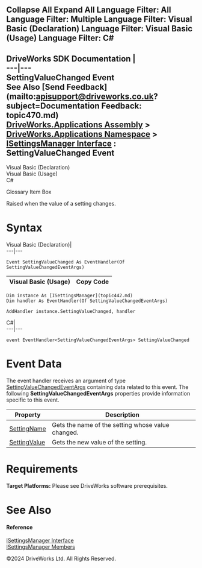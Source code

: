        

 Collapse All Expand All  Language Filter: All  Language Filter: Multiple  Language Filter: Visual Basic (Declaration) Language Filter: Visual Basic (Usage) Language Filter: C#  
---  
DriveWorks SDK Documentation  |   
---|---  
SettingValueChanged Event   
See Also [Send Feedback](mailto:apisupport@driveworks.co.uk?subject=Documentation Feedback: topic470.md)  
[DriveWorks.Applications Assembly](topic13.md) > [DriveWorks.Applications Namespace](topic16.md) > [ISettingsManager Interface](topic442.md) : SettingValueChanged Event  
---  
  
Visual Basic (Declaration)    
Visual Basic (Usage)    
C# 

Glossary Item Box

Raised when the value of a setting changes. 

# Syntax

Visual Basic (Declaration)|   
---|---  
      
    
    Event SettingValueChanged As EventHandler(Of SettingValueChangedEventArgs)  
  
Visual Basic (Usage)| Copy Code  
---|---  
      
    
    Dim instance As [ISettingsManager](topic442.md)
    Dim handler As EventHandler(Of SettingValueChangedEventArgs)
     
    AddHandler instance.SettingValueChanged, handler  
  
C#|   
---|---  
      
    
    event EventHandler<SettingValueChangedEventArgs> SettingValueChanged  
  
# Event Data

The event handler receives an argument of type [SettingValueChangedEventArgs](topic975.md) containing data related to this event. The following **SettingValueChangedEventArgs** properties provide information specific to this event.

Property| Description  
---|---  
[SettingName](topic983.md)| Gets the name of the setting whose value changed.   
[SettingValue](topic984.md)| Gets the new value of the setting.   
  
# Requirements

**Target Platforms:** Please see DriveWorks software prerequisites.

# See Also

#### Reference

[ISettingsManager Interface](topic442.md)   
[ISettingsManager Members](topic443.md)

©2024 DriveWorks Ltd. All Rights Reserved.
